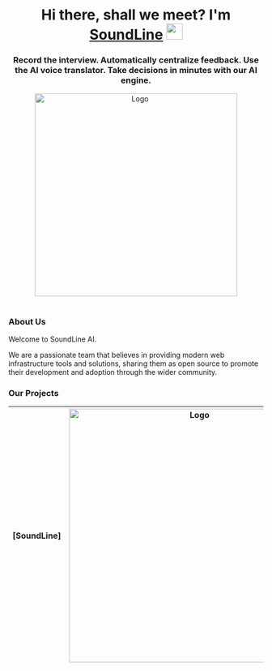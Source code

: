 <h1 align="center">Hi there, shall we meet? I'm <a href="https://SoundLine.app/" target="_blank">SoundLine</a> 
<img src="https://github.com/blackcater/blackcater/raw/main/images/Hi.gif" height="32"/></h1>
<h3 align="center">Record the interview. Automatically centralize feedback.
Use the AI voice translator. Take decisions in minutes with our AI engine.</h3>

<div align="center">
<img src="https://i.imgur.com/A0Ixclh.png" width="400" alt="Logo" />
</div>

<h1 align="center"></h1>

### About Us

Welcome to SoundLine AI.

We are a passionate team that believes in providing modern web infrastructure tools and solutions, sharing them as open source to promote their development and adoption through the wider community.

### Our Projects



|   [SoundLine]   |           <a href="github.com/SoundLineDev/SoundLine" target="blank"><picture style="width: 500px"><source media="(prefers-color-scheme: light)" srcset="1" /><source media="(prefers-color-scheme: dark)" srcset="123" /><img src="123" width="500" alt="Logo" /></picture></a>            |
| :----------: | :--------------------------------------------------------------------------------------------------------------------------------------------------------------------------------------------------------------------------------------------------------------------------------------------------------------------------------------------------------------------------------: |

